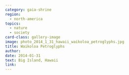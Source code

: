 ```yaml
---
category: gaia-shrine
region:
  - north-america
topics:
  - nature
  - society
card-class: gallery-image
image: photo_2014_1_31_hawaii_waikoloa_petroglyphs.jpg
title: Waikoloa Petroglyphs
author:
date: 2014-01-31
text: Big Island, Hawaii
link:
---
```

